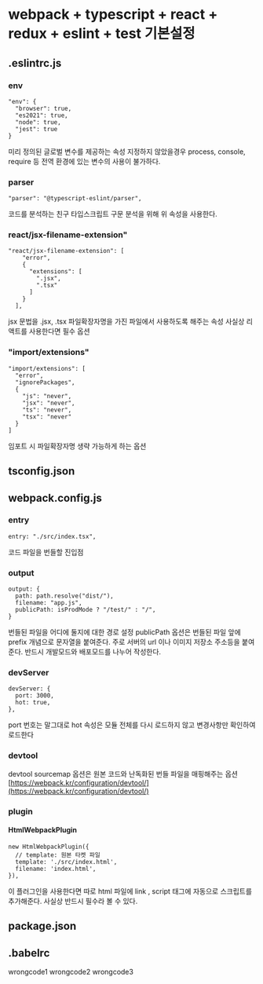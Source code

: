 # webpack + typescript + react + redux + eslint + test 기본설정

## .eslintrc.js

### env
```
"env": {
  "browser": true,
  "es2021": true,
  "node": true,
  "jest": true
}
```

미리 정의된 글로벌 변수를 제공하는 속성
지정하지 않았을경우 process, console, require 등 전역 환경에 있는
변수의 사용이 불가하다.

### parser

```
"parser": "@typescript-eslint/parser",
```
코드를 분석하는 친구 타입스크립트 구문 분석을 위해 위 속성을 사용한다.


### react/jsx-filename-extension" 

```
"react/jsx-filename-extension": [
    "error",
    {
      "extensions": [
        ".jsx",
        ".tsx"
      ]
    }
  ],
```

jsx 문법을 .jsx, .tsx 파일확장자명을 가진 파일에서 사용하도록 해주는 속성
사실상 리액트를 사용한다면 필수 옵션


### "import/extensions"

```
"import/extensions": [
  "error",
  "ignorePackages",
  {
    "js": "never",
    "jsx": "never",
    "ts": "never",
    "tsx": "never"
  }
]
```
임포트 시 파일확장자명 생략 가능하게 하는 옵션


## tsconfig.json


## webpack.config.js

### entry

```
entry: "./src/index.tsx",
```
코드 파일을 번들할 진입점

### output 

```
output: {
  path: path.resolve("dist/"),
  filename: "app.js",
  publicPath: isProdMode ? "/test/" : "/",
}
```

번들된 파일을 어디에 둘지에 대한 경로 설정
publicPath 옵션은 번들된 파일 앞에 prefix 개념으로 문자열을 붙여준다.
주로 서버의 url 이나 이미지 저장소 주소등을 붙여준다. 반드시 개발모드와 배포모드를 
나누어 작성한다.


### devServer

```
devServer: {
  port: 3000,
  hot: true,
},
```

port 번호는 말그대로
hot 속성은 모듈 전체를 다시 로드하지 않고 변경사항만 확인하여 로드한다


### devtool

devtool sourcemap 옵션은 원본 코드와 난독화된 번들 파일을 매핑해주는 옵션
[https://webpack.kr/configuration/devtool/](https://webpack.kr/configuration/devtool/)



### plugin

#### HtmlWebpackPlugin

```
new HtmlWebpackPlugin({
  // template: 원본 타켓 파일
  template: './src/index.html',
  filename: 'index.html',
}),
```

이 플러그인을 사용한다면 따로 html 파일에 link , script 태그에 자동으로 스크립트를 추가해준다.
사실상 반드시 필수라 볼 수 있다.

## package.json


## .babelrc

wrongcode1
wrongcode2
wrongcode3